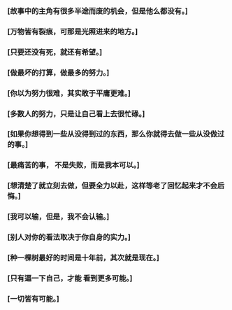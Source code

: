 ### [故事中的主角有很多半途而废的机会，但是他么都没有。]



### [万物皆有裂痕，可那是光照进来的地方。]



### [只要还没有死，就还有希望。]



### [做最坏的打算，做最多的努力。]



### [你以为努力很难，其实敢于平庸更难。]



### [多数人的努力，只是让自己看上去很忙碌。]



### [如果你想得到一些从没得到过的东西，那么你就得去做一些从没做过的事。]



### [最痛苦的事， 不是失败，而是我本可以。]



### [想清楚了就立刻去做，但要全力以赴，这样等老了回忆起来才不会后悔。]



### [我可以输，但是，我不会认输。]



### [别人对你的看法取决于你自身的实力。]



### [种一棵树最好的时间是十年前，其次就是现在。]



### [只有逼一下自己，才能 看到更多可能。]



### [一切皆有可能。]
















